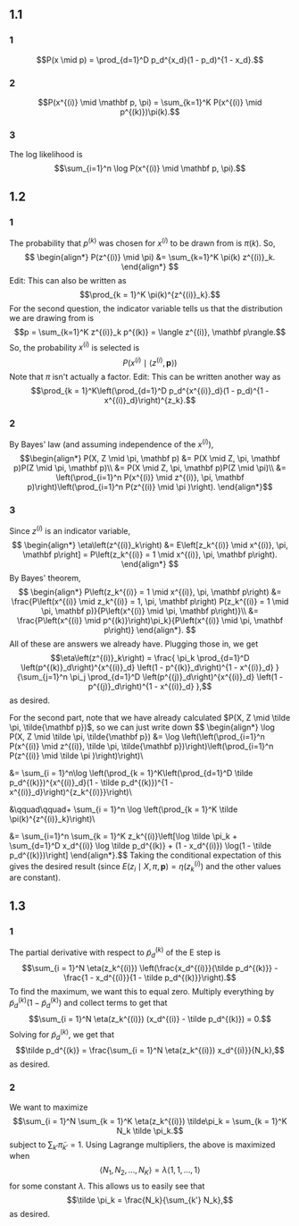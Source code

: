 ## 1.1
### 1
$$P(x \mid p) = \prod_{d=1}^D p_d^{x_d}(1 - p_d)^{1 - x_d}.$$
### 2
$$P(x^{(i)} \mid \mathbf p, \pi) = \sum_{k=1}^K P(x^{(i)} \mid p^{(k)})\pi(k).$$
### 3
The log likelihood is
$$\sum_{i=1}^n \log P(x^{(i)} \mid \mathbf p, \pi).$$
## 1.2
### 1
The probability that $p^{(k)}$ was chosen for $x^{(i)}$ to be drawn from is $\pi(k)$.  So,
$$
\begin{align*}
P(z^{(i)} \mid \pi) &= \sum_{k=1}^K \pi(k) z^{(i)}_k.
\end{align*}
$$
Edit:  This can also be written as
$$\prod_{k = 1}^K \pi(k)^{z^{(i)}_k}.$$
For the second question, the indicator variable tells us that the distribution we are drawing from is
$$p = \sum_{k=1}^K z^{(i)}_k p^{(k)} = \langle z^{(i)}, \mathbf p\rangle.$$
So, the probability $x^{(i)}$ is selected is
$$P\left(x^{(i)} \mid \langle z^{(i)}, \mathbf p\rangle\right)$$
Note that $\pi$ isn't actually a factor.  Edit:  This can be written another way as
$$\prod_{k = 1}^K\left(\prod_{d=1}^D p_d^{x^{(i)}_d}(1 - p_d)^{1 - x^{(i)}_d}\right)^{z_k}.$$

### 2
By Bayes' law (and assuming independence of the $x^{(i)}$),
$$\begin{align*}
P(X, Z \mid \pi, \mathbf p) &= P(X \mid Z, \pi, \mathbf p)P(Z \mid \pi, \mathbf p)\\
&= P(X \mid Z, \pi, \mathbf p)P(Z \mid \pi)\\
&= \left(\prod_{i=1}^n P(x^{(i)} \mid z^{(i)}, \pi, \mathbf p)\right)\left(\prod_{i=1}^n P(z^{(i)} \mid \pi )\right).
\end{align*}$$
### 3
Since $z^{(i)}$ is an indicator variable,
$$
\begin{align*}
\eta\left(z^{(i)}_k\right) &= E\left[z_k^{(i)} \mid x^{(i)}, \pi, \mathbf p\right] = P\left(z_k^{(i)} = 1 \mid x^{(i)}, \pi, \mathbf p\right).
\end{align*}
$$
By Bayes' theorem,
$$
\begin{align*}
P\left(z_k^{(i)} = 1 \mid x^{(i)}, \pi, \mathbf p\right) &= \frac{P\left(x^{(i)} \mid z_k^{(i)} = 1, \pi, \mathbf p\right) P(z_k^{(i)} = 1 \mid \pi, \mathbf p)}{P\left(x^{(i)} \mid \pi, \mathbf p\right)}\\
&= \frac{P\left(x^{(i)} \mid p^{(k)}\right)\pi_k}{P\left(x^{(i)} \mid \pi, \mathbf p\right)}
\end{align*}.
$$
All of these are answers we already have.  Plugging those in, we get
$$\eta\left(z^{(i)}_k\right) = \frac{
	\pi_k \prod_{d=1}^D
	\left(p^{(k)}_d\right)^{x^{(i)}_d}
	\left(1 - p^{(k)}_d\right)^{1 - x^{(i)}_d}
}{\sum_{j=1}^n
	\pi_j \prod_{d=1}^D
	\left(p^{(j)}_d\right)^{x^{(i)}_d}
	\left(1 - p^{(j)}_d\right)^{1 - x^{(i)}_d}
},$$
as desired.

For the second part, note that we have already calculated $P(X, Z \mid \tilde \pi, \tilde{\mathbf p})$, so we can just write down
$$
\begin{align*}
\log P(X, Z \mid \tilde \pi, \tilde{\mathbf p}) &= \log \left(\left(\prod_{i=1}^n P(x^{(i)} \mid z^{(i)}, \tilde \pi, \tilde{\mathbf p})\right)\left(\prod_{i=1}^n P(z^{(i)} \mid \tilde \pi )\right)\right)\\

&= \sum_{i = 1}^n\log \left(\prod_{k = 1}^K\left(\prod_{d=1}^D \tilde p_d^{(k)})^{x^{(i)}_d}(1 - \tilde p_d^{(k)})^{1 - x^{(i)}_d}\right)^{z_k^{(i)}}\right)\\

&\qquad\qquad+ \sum_{i = 1}^n \log \left(\prod_{k = 1}^K \tilde \pi(k)^{z^{(i)}_k}\right)\\

&= \sum_{i=1}^n \sum_{k = 1}^K z_k^{(i)}\left[\log \tilde \pi_k + \sum_{d=1}^D x_d^{(i)} \log \tilde p_d^{(k)} + (1 - x_d^{(i)}) \log(1 - \tilde p_d^{(k)})\right]
\end{align*}.$$
Taking the conditional expectation of this gives the desired result (since $E(z_i \mid X, \pi, \mathbf p) = \eta(z_k^{(i)})$ and the other values are constant).

## 1.3
### 1


The partial derivative with respect to $\tilde p_d^{(k)}$ of the E step is
$$\sum_{i = 1}^N \eta(z_k^{(i)}) \left(\frac{x_d^{(i)}}{\tilde p_d^{(k)}} - \frac{1 - x_d^{(i)}}{1 - \tilde p_d^{(k)}}\right).$$
To find the maximum, we want this to equal zero.  Multiply everything by $\tilde p_d^{(k)}(1 - \tilde p_d^{(k)})$ and collect terms to get that
$$\sum_{i = 1}^N \eta(z_k^{(i)}) (x_d^{(i)} - \tilde p_d^{(k)}) = 0.$$
Solving for $\tilde p_d^{(k)}$, we get that
$$\tilde p_d^{(k)} = \frac{\sum_{i = 1}^N \eta(z_k^{(i)}) x_d^{(i)}}{N_k},$$
as desired.

### 2
We want to maximize
$$\sum_{i = 1}^N \sum_{k = 1}^K \eta(z_k^{(i)}) \tilde\pi_k = \sum_{k = 1}^K N_k \tilde \pi_k.$$
subject to $\sum_{k'} \tilde \pi_{k'} = 1$.  Using Lagrange multipliers, the above is maximized when
$$\langle N_1, N_2, \dots, N_K \rangle = \lambda \langle 1, 1, \dots, 1\rangle$$
for some constant $\lambda$.  This allows us to easily see that
$$\tilde \pi_k = \frac{N_k}{\sum_{k'} N_k},$$
as desired.

